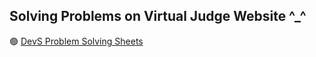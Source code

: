 <h2> Solving Problems on Virtual Judge Website ^_^ </h2>
🟢 <a href="https://vjudge.net/group/devs">  DevS Problem Solving Sheets </a>

